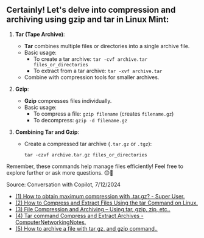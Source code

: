 ## Certainly! Let's delve into compression and archiving using **gzip** and **tar** in **Linux Mint**:

1. **Tar (Tape Archive)**:
   - **Tar** combines multiple files or directories into a single archive file.
   - Basic usage:
     - To create a tar archive: `tar -cvf archive.tar files_or_directories`
     - To extract from a tar archive: `tar -xvf archive.tar`
   - Combine with compression tools for smaller archives.

2. **Gzip**:
   - **Gzip** compresses files individually.
   - Basic usage:
     - To compress a file: `gzip filename` (creates `filename.gz`)
     - To decompress: `gzip -d filename.gz`

3. **Combining Tar and Gzip**:
   - Create a compressed tar archive (`.tar.gz` or `.tgz`):
     ```
     tar -czvf archive.tar.gz files_or_directories
     ```

Remember, these commands help manage files efficiently! Feel free to explore further or ask more questions. 😊🚀

Source: Conversation with Copilot, 7/12/2024
- [(1) How to obtain maximum compression with .tar.gz? - Super User.](https://superuser.com/questions/514260/how-to-obtain-maximum-compression-with-tar-gz.)
- [(2) How to Compress and Extract Files Using the tar Command on Linux.](https://www.howtogeek.com/248780/how-to-compress-and-extract-files-using-the-tar-command-on-linux/.)
- [(3) File Compression and Archiving – Using tar, gzip, zip, etc..](https://cfcs2r.com/index.php/courses/linux-file-system-basics/lessons/file-compression-and-archiving-using-tar-gzip-zip-etc/.)
- [(4) Tar command Compress and Extract Archives - ComputerNetworkingNotes.](https://www.computernetworkingnotes.com/linux-tutorials/tar-command-compress-and-extract-archives.html.)
- [(5) How to archive a file with tar gz. and gzip command..](https://nexonhost.com/how-to-archive-a-file-with-tar-gz-and-gzip-command/.)
